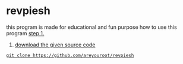 # revpiesh
this program is made for educational and fun purpose
how to use this program 
<u>step 1.
  1. download the given source code
  
  `git clone https://github.com/areyouroot/revpiesh`
  
  
  
